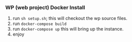 ### WP (web project) Docker Install

1. run `sh setup.sh`; this will checkout the wp source files.
2. run `docker-compose build`
3. run `docker-compose up` this will bring up the instance.
4. enjoy